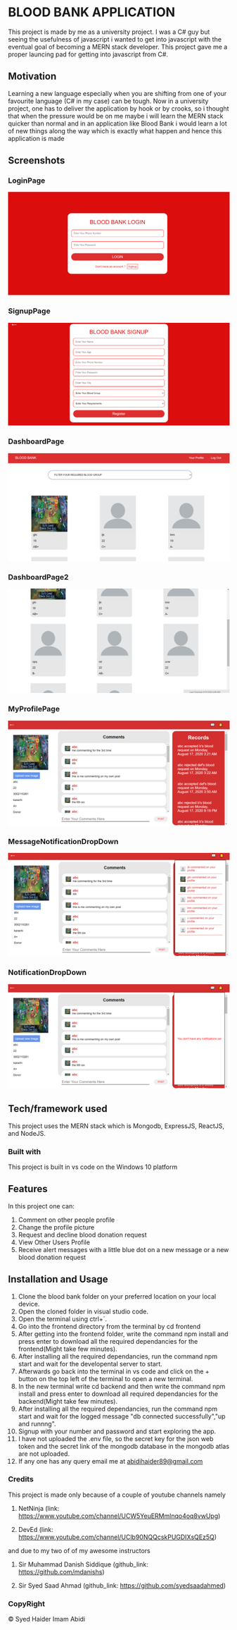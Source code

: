 # BLOOD BANK APPLICATION


This project is made by me as a university project. I was a C# guy but seeing the usefulness of javascript i wanted to get into javascript with the eventual goal of becoming a MERN stack developer. This project gave me a proper launcing pad for getting into javascript from C#.

## Motivation


Learning a new language especially when you are shifting from one of your favourite language (C# in my case) can be tough. Now in a university project, one has to deliver the application by hook or by crooks, so i thought that when the pressure would be on me maybe i will learn the MERN stack quicker than normal and in an application like Blood Bank i would learn a lot of new things along the way which is exactly what happen and hence this application is made 

## Screenshots




### LoginPage

![](images/loginPage.png)


### SignupPage

![](images/signupPage.png)


### DashboardPage 

![](images/dashboardPage.png)


### DashboardPage2

![](images/dashboardPage2.png)


### MyProfilePage

![](images/myProfile.png)


### MessageNotificationDropDown 

![](images/messageNotificationDropDown.png)


### NotificationDropDown

![](images/notificationDropDown.png)


## Tech/framework used


This project uses the MERN stack which is Mongodb, ExpressJS, ReactJS, and NodeJS.

### Built with


This project is built in vs code on the Windows 10 platform
    
## Features


In this project one can:
1. Comment on other people profile
2. Change the profile picture
3. Request and decline blood donation request
4. View Other Users Profile
5. Receive alert messages with a little blue dot on a new message or a new blood donation request

## Installation and Usage

1. Clone the blood bank folder on your preferred location on your local device.
2. Open the cloned folder in visual studio code.
3. Open the terminal using ctrl+`.
4. Go into the frontend directory from the terminal by cd frontend
5. After getting into the frontend folder, write the command npm install and press enter to download all the required dependancies for the frontend(Might take few minutes).
6. After installing all the required dependancies, run the command npm start and wait for the developental server to start.
7. Afterwards go back into the terminal in vs code and click on the + button on the top left of the terminal to open a new terminal.
8. In the new terminal write cd backend and then write the command npm install and press enter to download all required dependancies for the backend(Might take few minutes).
9. After installing all the required dependancies, run the command npm start and wait for the logged message "db connected successfully","up and runnng".
10. Signup with your number and password and start exploring the app.
11. I have not uploaded the .env file, so the secret key for the json web token and the secret link of the mongodb database in the mongodb atlas are not uploaded.
12. If any one has any query email me at abidihaider89@gmail.com

### Credits


This project is made only because of a couple of youtube channels namely 


1. NetNinja (link: https://www.youtube.com/channel/UCW5YeuERMmlnqo4oq8vwUpg)


2. DevEd (link: https://www.youtube.com/channel/UClb90NQQcskPUGDIXsQEz5Q) 


and due to my two of of my awesome instructors


1. Sir Muhammad Danish Siddique (github_link: https://github.com/mdanishs) 


2. Sir Syed Saad Ahmad (github_link: https://github.com/syedsaadahmed)

### CopyRight
 © Syed Haider Imam Abidi
